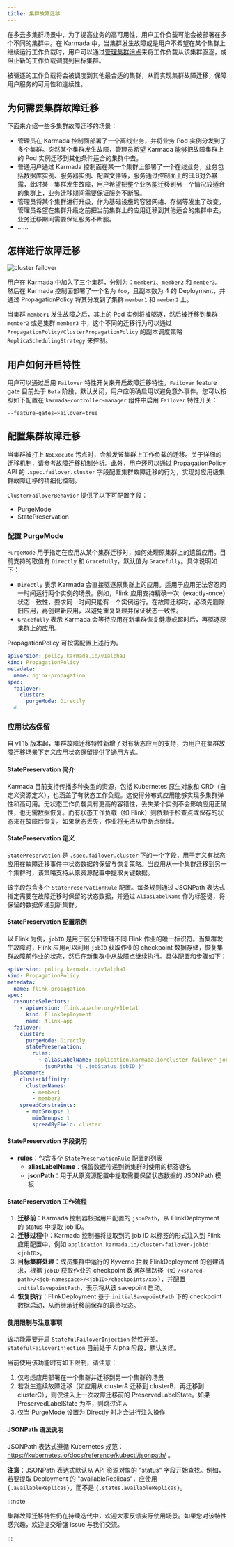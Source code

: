 ```yaml
---
title: 集群故障迁移
---
```


在多云多集群场景中，为了提高业务的高可用性，用户工作负载可能会被部署在多个不同的集群中。在 Karmada 中，当集群发生故障或是用户不希望在某个集群上继续运行工作负载时，用户可以通过[管理集群污点](./cluster-taint-management.md)来将工作负载从该集群驱逐，或阻止新的工作负载调度到目标集群。

被驱逐的工作负载将会被调度到其他最合适的集群，从而实现集群故障迁移，保障用户服务的可用性和连续性。

## 为何需要集群故障迁移

下面来介绍一些多集群故障迁移的场景：

- 管理员在 Karmada 控制面部署了一个离线业务，并将业务 Pod 实例分发到了多个集群。突然某个集群发生故障，管理员希望 Karmada 能够把故障集群上的 Pod 实例迁移到其他条件适合的集群中去。
- 普通用户通过 Karmada 控制面在某一个集群上部署了一个在线业务，业务包括数据库实例、服务器实例、配置文件等，服务通过控制面上的ELB对外暴露，此时某一集群发生故障，用户希望把整个业务能迁移到另一个情况较适合的集群上，业务迁移期间需要保证服务不断服。
- 管理员将某个集群进行升级，作为基础设施的容器网络、存储等发生了改变，管理员希望在集群升级之前把当前集群上的应用迁移到其他适合的集群中去，业务迁移期间需要保证服务不断服。
- ......

## 怎样进行故障迁移

![cluster failover](../../resources/userguide/failover/failover-overview.png)

用户在 Karmada 中加入了三个集群，分别为：`member1`、`member2` 和 `member3`。然后在 Karmada 控制面部署了一个名为 `foo`，且副本数为 4 的 Deployment，并通过 PropagationPolicy 将其分发到了集群 `member1` 和 `member2` 上。

当集群 `member1` 发生故障之后，其上的 Pod 实例将被驱逐，然后被迁移到集群 `member2` 或是集群 `member3` 中，这个不同的迁移行为可以通过 `PropagationPolicy/ClusterPropagationPolicy` 的副本调度策略 `ReplicaSchedulingStrategy` 来控制。

## 用户如何开启特性

用户可以通过启用 `Failover` 特性开关来开启故障迁移特性。`Failover` feature gate 目前处于 `Beta` 阶段，默认关闭，用户应明确启用以避免意外事件。您可以按照如下配置在 `karmada-controller-manager` 组件中启用 `Failover` 特性开关：

```
--feature-gates=Failover=true
```

## 配置集群故障迁移

当集群被打上 `NoExecute` 污点时，会触发该集群上工作负载的迁移。关于详细的迁移机制，请参考[故障迁移机制分析](failover-analysis.md)。此外，用户还可以通过 PropagationPolicy API 的 `.spec.failover.cluster` 字段配置集群故障迁移的行为，实现对应用级集群故障迁移的精细化控制。

`ClusterFailoverBehavior` 提供了以下可配置字段：

- PurgeMode
- StatePreservation

### 配置 PurgeMode

`PurgeMode` 用于指定在应用从某个集群迁移时，如何处理原集群上的遗留应用。目前支持的取值有 `Directly` 和 `Gracefully`，默认值为 `Gracefully`。具体说明如下：

- `Directly` 表示 Karmada 会直接驱逐原集群上的应用。适用于应用无法容忍同一时间运行两个实例的场景。例如，Flink 应用支持精确一次（exactly-once）状态一致性，要求同一时间只能有一个实例运行。在故障迁移时，必须先删除旧应用，再创建新应用，以避免重复处理并保证状态一致性。
- `Gracefully` 表示 Karmada 会等待应用在新集群恢复健康或超时后，再驱逐原集群上的应用。

PropagationPolicy 可按需配置上述行为。

```yaml
apiVersion: policy.karmada.io/v1alpha1
kind: PropagationPolicy
metadata:
  name: nginx-propagation
spec:
  failover:
    cluster:
      purgeMode: Directly
  #...
```

### 应用状态保留

自 v1.15 版本起，集群故障迁移特性新增了对有状态应用的支持，为用户在集群故障迁移场景下定义应用状态保留提供了通用方式。

#### StatePreservation 简介

Karmada 目前支持传播多种类型的资源，包括 Kubernetes 原生对象和 CRD（自定义资源定义），也涵盖了有状态工作负载。这使得分布式应用能够实现多集群弹性和高可用。无状态工作负载具有更高的容错性，丢失某个实例不会影响应用正确性，也无需数据恢复。而有状态工作负载（如 Flink）则依赖于检查点或保存的状态来在故障后恢复。如果状态丢失，作业将无法从中断点继续。

#### StatePreservation 定义

`StatePreservation` 是 `.spec.failover.cluster` 下的一个字段，用于定义有状态应用在故障迁移事件中状态数据的保留与恢复策略。当应用从一个集群迁移到另一个集群时，该策略支持从原资源配置中提取关键数据。

该字段包含多个 `StatePreservationRule` 配置。每条规则通过 JSONPath 表达式指定需要在故障迁移时保留的状态数据，并通过 `AliasLabelName` 作为标签键，将保留的数据传递到新集群。

#### StatePreservation 配置示例

以 Flink 为例，`jobID` 是用于区分和管理不同 Flink 作业的唯一标识符。当集群发生故障时，Flink 应用可以利用 `jobID` 获取作业的 checkpoint 数据存储，恢复集群故障前作业的状态，然后在新集群中从故障点继续执行。具体配置和步骤如下：

```yaml
apiVersion: policy.karmada.io/v1alpha1
kind: PropagationPolicy
metadata:
  name: flink-propagation
spec:
  resourceSelectors:
    - apiVersion: flink.apache.org/v1beta1
      kind: FlinkDeployment
      name: flink-app
  failover:
    cluster:
      purgeMode: Directly
      statePreservation:
        rules:
          - aliasLabelName: application.karmada.io/cluster-failover-jobid
            jsonPath: "{ .jobStatus.jobID }"
  placement:
    clusterAffinity:
      clusterNames:
        - member1
        - member2
    spreadConstraints:
      - maxGroups: 1
        minGroups: 1
        spreadByField: cluster
```

#### StatePreservation 字段说明

- **rules**：包含多个 `StatePreservationRule` 配置的列表
  - **aliasLabelName**：保留数据传递到新集群时使用的标签键名
  - **jsonPath**：用于从原资源配置中提取需要保留状态数据的 JSONPath 模板

#### StatePreservation 工作流程

1. **迁移前**：Karmada 控制器根据用户配置的 `jsonPath`，从 FlinkDeployment 的 status 中提取 job ID。
2. **迁移过程中**：Karmada 控制器将提取到的 job ID 以标签的形式注入到 Flink 应用配置中，例如 `application.karmada.io/cluster-failover-jobid: <jobID>`。
3. **目标集群处理**：成员集群中运行的 Kyverno 拦截 FlinkDeployment 的创建请求，根据 `jobID` 获取作业的 checkpoint 数据存储路径（如 `/<shared-path>/<job-namespace>/<jobID>/checkpoints/xxx`），并配置 `initialSavepointPath`，表示将从该 savepoint 启动。
4. **恢复执行**：FlinkDeployment 基于 `initialSavepointPath` 下的 checkpoint 数据启动，从而继承迁移前保存的最终状态。

#### 使用限制与注意事项

该功能需要开启 `StatefulFailoverInjection` 特性开关。`StatefulFailoverInjection` 目前处于 Alpha 阶段，默认关闭。

当前使用该功能时有如下限制，请注意：

1. 仅考虑应用部署在一个集群并迁移到另一个集群的场景
2. 若发生连续故障迁移（如应用从 clusterA 迁移到 clusterB，再迁移到 clusterC），则仅注入上一次故障迁移前的 PreservedLabelState。如果 PreservedLabelState 为空，则跳过注入
3. 仅当 PurgeMode 设置为 Directly 时才会进行注入操作

#### JSONPath 语法说明

JSONPath 表达式遵循 Kubernetes 规范：<https://kubernetes.io/docs/reference/kubectl/jsonpath/> 。

**注意**：JSONPath 表达式默认从 API 资源对象的 "status" 字段开始查找。例如，若要提取 Deployment 的 "availableReplicas"，应使用 `{.availableReplicas}`，而不是 `{.status.availableReplicas}`。

:::note

集群故障迁移特性仍在持续迭代中，欢迎大家反馈实际使用场景。如果您对该特性感兴趣，欢迎提交增强 issue 与我们交流。

:::
